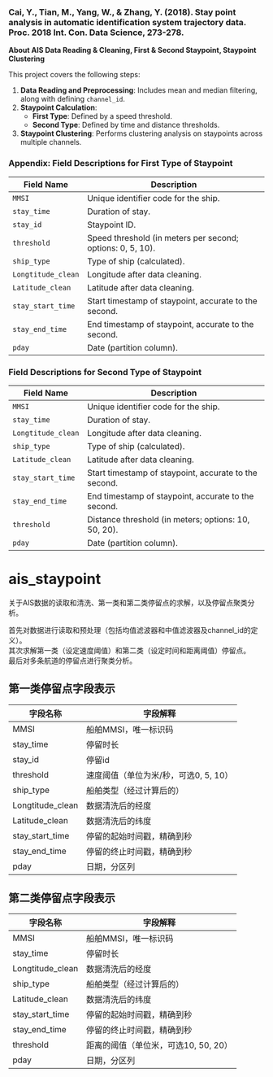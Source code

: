 ### Cai, Y., Tian, M., Yang, W., & Zhang, Y. (2018). Stay point analysis in automatic identification system trajectory data. Proc. 2018 Int. Con. Data Science, 273-278.

**About AIS Data Reading & Cleaning, First & Second Staypoint, Staypoint Clustering**

This project covers the following steps:

1. **Data Reading and Preprocessing**: Includes mean and median filtering, along with defining `channel_id`.
2. **Staypoint Calculation**:
   - **First Type**: Defined by a speed threshold.
   - **Second Type**: Defined by time and distance thresholds.
3. **Staypoint Clustering**: Performs clustering analysis on staypoints across multiple channels.

### Appendix: Field Descriptions for First Type of Staypoint
| Field Name        | Description                                           |
|-------------------|-------------------------------------------------------|
| `MMSI`            | Unique identifier code for the ship.                  |
| `stay_time`       | Duration of stay.                                     |
| `stay_id`         | Staypoint ID.                                         |
| `threshold`       | Speed threshold (in meters per second; options: 0, 5, 10). |
| `ship_type`       | Type of ship (calculated).                            |
| `Longtitude_clean`| Longitude after data cleaning.                        |
| `Latitude_clean`  | Latitude after data cleaning.                         |
| `stay_start_time` | Start timestamp of staypoint, accurate to the second. |
| `stay_end_time`   | End timestamp of staypoint, accurate to the second.   |
| `pday`            | Date (partition column).                              |

### Field Descriptions for Second Type of Staypoint
| Field Name        | Description                                           |
|-------------------|-------------------------------------------------------|
| `MMSI`            | Unique identifier code for the ship.                  |
| `stay_time`       | Duration of stay.                                     |
| `Longtitude_clean`| Longitude after data cleaning.                        |
| `ship_type`       | Type of ship (calculated).                            |
| `Latitude_clean`  | Latitude after data cleaning.                         |
| `stay_start_time` | Start timestamp of staypoint, accurate to the second. |
| `stay_end_time`   | End timestamp of staypoint, accurate to the second.   |
| `threshold`       | Distance threshold (in meters; options: 10, 50, 20).  |
| `pday`            | Date (partition column).                              |

# ais_staypoint
关于AIS数据的读取和清洗、第一类和第二类停留点的求解，以及停留点聚类分析。

首先对数据进行读取和预处理（包括均值滤波器和中值滤波器及channel_id的定义）。  
其次求解第一类（设定速度阈值）和第二类（设定时间和距离阈值）停留点。  
最后对多条航道的停留点进行聚类分析。

## 第一类停留点字段表示

| 字段名称          | 字段解释                     |
| ---------------- | --------------------------- |
| MMSI             | 船舶MMSI，唯一标识码          |
| stay_time        | 停留时长                     |
| stay_id          | 停留id                       |
| threshold        | 速度阈值（单位为米/秒，可选0, 5, 10）|
| ship_type        | 船舶类型（经过计算后的）       |
| Longtitude_clean | 数据清洗后的经度              |
| Latitude_clean   | 数据清洗后的纬度              |
| stay_start_time  | 停留的起始时间戳，精确到秒     |
| stay_end_time    | 停留的终止时间戳，精确到秒     |
| pday             | 日期，分区列                  |

## 第二类停留点字段表示

| 字段名称          | 字段解释                     |
| ---------------- | --------------------------- |
| MMSI             | 船舶MMSI，唯一标识码          |
| stay_time        | 停留时长                     |
| Longtitude_clean | 数据清洗后的经度              |
| ship_type        | 船舶类型（经过计算后的）       |
| Latitude_clean   | 数据清洗后的纬度              |
| stay_start_time  | 停留的起始时间戳，精确到秒     |
| stay_end_time    | 停留的终止时间戳，精确到秒     |
| threshold        | 距离的阈值（单位米，可选10, 50, 20）|
| pday             | 日期，分区列                  |

